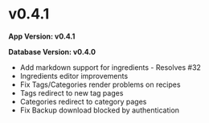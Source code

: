 # v0.4.1

**App Version: v0.4.1**

**Database Version: v0.4.0**

- Add markdown support for ingredients - Resolves #32
- Ingredients editor improvements
- Fix Tags/Categories render problems on recipes
- Tags redirect to new tag pages
- Categories redirect to category pages
- Fix Backup download blocked by authentication

